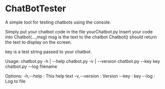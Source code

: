 # ChatBotTester
A simple tool for testing chatbots using the console.

Simply put your chatbot code in the file yourChatbot.py
Insert your code into Chatbot(...,msg)
msg is the text to the chatbot
Chatbot() should return the text to display on the screen.

key is a test string passed to your chatbot.

Usage: chatbot.py -h | --help
       chatbot.py -v | --version
       chatbot.py --key key
       chatbot.py --log filename

Options:
  -h,--help         : This help text
  -v,--version      : Version
  --key <key>       : key
  --log <filename>  : Log to file
